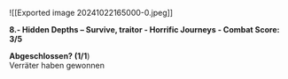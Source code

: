 ![[Exported image 20241022165000-0.jpeg]]

**8.- Hidden Depths – Survive, traitor - Horrific Journeys - Combat Score: 3/5**  
  
**Abgeschlossen? (1/1**)  
Verräter haben gewonnen